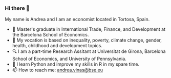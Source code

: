 ### Hi there 👋

My name is Andrea and I am an economist located in Tortosa, Spain.

- 🏫 Master's graduate in International Trade, Finance, and Development at the Barcelona School of Economics.
- 🔭 My vocation is based on inequality, poverty, climate change, gender, health, childhood and development topics.
- 🔍 I am a part-time Research Assitant at Universitat de Girona, Barcelona School of Economics, and University of Pennsylvania. 
- 🌱 I learn Python and improve my skills in R in my spare time.
- 📫 How to reach me: andrea.vinas@bse.eu
